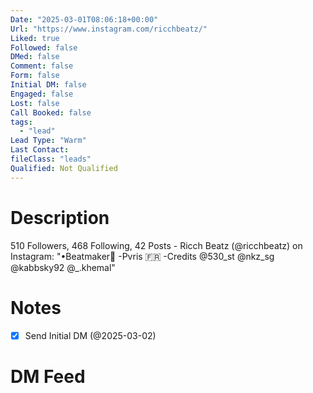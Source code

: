 ```yaml
---
Date: "2025-03-01T08:06:18+00:00"
Url: "https://www.instagram.com/ricchbeatz/"
Liked: true
Followed: false
DMed: false
Comment: false
Form: false
Initial DM: false
Engaged: false
Lost: false
Call Booked: false
tags:
  - "lead"
Lead Type: "Warm"
Last Contact:
fileClass: "leads"
Qualified: Not Qualified
---
```

# Description
510 Followers, 468 Following, 42 Posts - Ricch Beatz (@ricchbeatz) on Instagram: "•Beatmaker🎹
-Pvris 🇫🇷
-Credits @530_st @nkz_sg @kabbsky92 @_.khemal"
# Notes
- [x] Send Initial DM (@2025-03-02)
# DM Feed